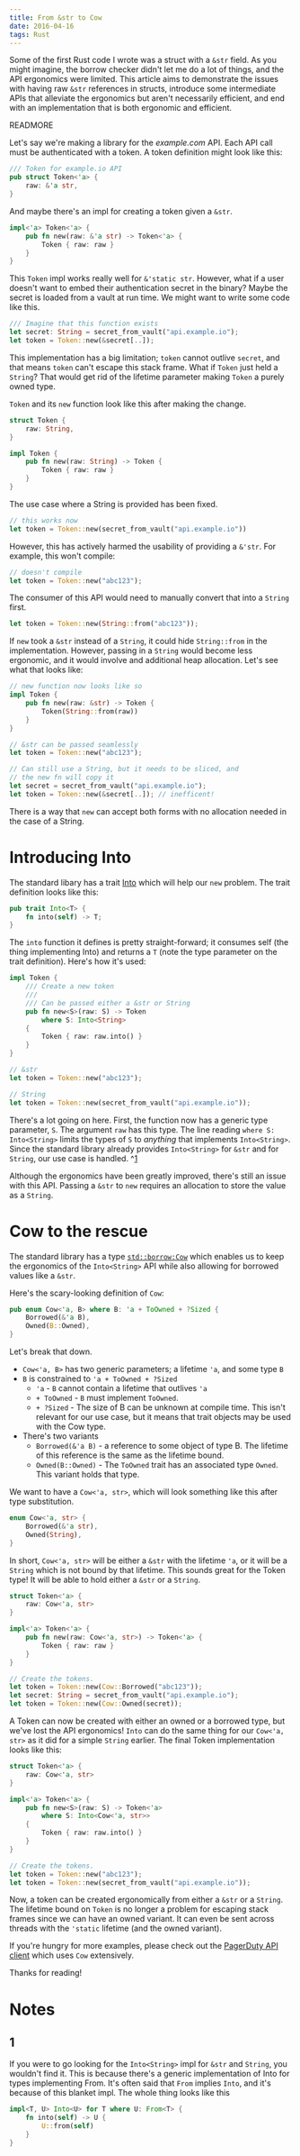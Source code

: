 ```yaml
---
title: From &str to Cow
date: 2016-04-16
tags: Rust
---
```


Some of the first Rust code I wrote was a struct with a `&str` field. As you
might imagine, the borrow checker didn't let me do a lot of things, and the API
ergonomics were limited. This article aims to demonstrate the issues with having
raw `&str` references in structs, introduce some intermediate APIs that
alleviate the ergonomics but aren't necessarily efficient, and end with an
implementation that is both ergonomic and efficient.

READMORE

Let's say we're making a library for the _example.com_ API. Each API call must
be authenticated with a token. A token definition might look like this:

```rust
/// Token for example.io API
pub struct Token<'a> {
    raw: &'a str,
}
```

And maybe there's an impl for creating a token given a `&str`.

```rust
impl<'a> Token<'a> {
    pub fn new(raw: &'a str) -> Token<'a> {
        Token { raw: raw }
    }
}
```

This `Token` impl works really well for `&'static str`. However, what if a user
doesn't want to embed their authentication secret in the binary? Maybe the
secret is loaded from a vault at run time. We might want to write some code like
this.

```rust
/// Imagine that this function exists
let secret: String = secret_from_vault("api.example.io");
let token = Token::new(&secret[..]);
```

This implementation has a big limitation; `token` cannot outlive `secret`, and
that means `token` can't escape this stack frame. What if `Token` just held a
`String`? That would get rid of the lifetime parameter making `Token` a purely
owned type.

`Token` and its `new` function look like this after making the change.

```rust
struct Token {
    raw: String,
}

impl Token {
    pub fn new(raw: String) -> Token {
        Token { raw: raw }
    }
}
```

The use case where a String is provided has been fixed.

```rust
// this works now
let token = Token::new(secret_from_vault("api.example.io"))
```

However, this has actively harmed the usability of providing a `&'str`. For
example, this won't compile:

```rust
// doesn't compile
let token = Token::new("abc123");
```

The consumer of this API would need to manually convert that into a `String`
first.

```rust
let token = Token::new(String::from("abc123"));
```

If `new` took a `&str` instead of a `String`, it could hide `String::from` in
the implementation. However, passing in a `String` would become less ergonomic,
and it would involve and additional heap allocation. Let's see what that
looks like:

```rust
// new function now looks like so
impl Token {
    pub fn new(raw: &str) -> Token {
        Token(String::from(raw))
    }
}

// &str can be passed seamlessly
let token = Token::new("abc123");

// Can still use a String, but it needs to be sliced, and
// the new fn will copy it
let secret = secret_from_vault("api.example.io");
let token = Token::new(&secret[..]); // inefficent!
```

There is a way that `new` can accept both forms with no allocation needed in the
case of a String.

# Introducing Into

The standard libary has a trait
[Into](https://doc.rust-lang.org/std/convert/trait.Into.html) which will help
our `new` problem. The trait definition looks like this:

```rust
pub trait Into<T> {
    fn into(self) -> T;
}
```

The `into` function it defines is pretty straight-forward; it consumes self (the
thing implementing Into) and returns a `T` (note the type parameter on the trait
definition). Here's how it's used:

```rust
impl Token {
    /// Create a new token
    ///
    /// Can be passed either a &str or String
    pub fn new<S>(raw: S) -> Token
        where S: Into<String>
    {
        Token { raw: raw.into() }
    }
}

// &str
let token = Token::new("abc123");

// String
let token = Token::new(secret_from_vault("api.example.io"));
```

There's a lot going on here. First, the function now has a generic type
parameter, `S`. The argument `raw` has this type. The line reading `where S:
Into<String>` limits the types of `S` to *anything* that implements
`Into<String>`. Since the standard library already provides `Into<String>` for
`&str` and for `String`, our use case is handled. ^[1](#1)

Although the ergonomics have been greatly improved, there's still an issue with
this API. Passing a `&str` to `new` requires an allocation to store the value as
a `String`.

# Cow to the rescue

The standard library has a type
[`std::borrow:Cow`](https://doc.rust-lang.org/std/borrow/enum.Cow.html) which
enables us to keep the ergonomics of the `Into<String>` API while also allowing
for borrowed values like a `&str`.

Here's the scary-looking definition of `Cow`:

```rust
pub enum Cow<'a, B> where B: 'a + ToOwned + ?Sized {
    Borrowed(&'a B),
    Owned(B::Owned),
}
```

Let's break that down.

- `Cow<'a, B>` has two generic parameters; a lifetime `'a`, and some type `B`
- `B` is constrained to `'a + ToOwned + ?Sized`
    - `'a` - `B` cannot contain a lifetime that outlives `'a`
    - `+ ToOwned` - `B` must implement `ToOwned`.
    - `+ ?Sized` - The size of B can be unknown at compile time. This isn't
        relevant for our use case, but it means that trait objects may be used
        with the Cow type.
- There's two variants
    - `Borrowed(&'a B)` - a reference to some object of type B. The lifetime of
        this reference is the same as the lifetime bound.
    - `Owned(B::Owned)` - The `ToOwned` trait has an associated type `Owned`.
        This variant holds that type.

We want to have a `Cow<'a, str>`, which will look something like this after type
substitution.

```rust
enum Cow<'a, str> {
    Borrowed(&'a str),
    Owned(String),
}
```

In short, `Cow<'a, str>` will be either a `&str` with the lifetime `'a`, or it
will be a `String` which is not bound by that lifetime. This sounds great for
the Token type! It will be able to hold either a `&str` or a `String`.

```rust
struct Token<'a> {
    raw: Cow<'a, str>
}

impl<'a> Token<'a> {
    pub fn new(raw: Cow<'a, str>) -> Token<'a> {
        Token { raw: raw }
    }
}

// Create the tokens.
let token = Token::new(Cow::Borrowed("abc123"));
let secret: String = secret_from_vault("api.example.io");
let token = Token::new(Cow::Owned(secret));
```

A Token can now be created with either an owned or a borrowed type, but we've
lost the API ergonomics! `Into` can do the same thing for our `Cow<'a, str>` as
it did for a simple `String` earlier. The final Token implementation looks like
this:

```rust
struct Token<'a> {
    raw: Cow<'a, str>
}

impl<'a> Token<'a> {
    pub fn new<S>(raw: S) -> Token<'a>
        where S: Into<Cow<'a, str>>
    {
        Token { raw: raw.into() }
    }
}

// Create the tokens.
let token = Token::new("abc123");
let token = Token::new(secret_from_vault("api.example.io"));
```

Now, a token can be created ergonomically from either a `&str` or a `String`.
The lifetime bound on `Token` is no longer a problem for escaping stack frames
since we can have an owned variant. It can even be sent across threads with the
`'static` lifetime (and the owned variant).

If you're hungry for more examples, please check out the [PagerDuty API
client](https://github.com/jwilm/pagerduty-rs) which uses `Cow` extensively.

Thanks for reading!

# Notes

## 1

If you were to go looking for the `Into<String>` impl for `&str` and `String`,
you wouldn't find it. This is because there's a generic implementation of Into
for types implementing From. It's often said that `From` implies `Into`, and
it's because of this blanket impl. The whole thing looks like this

```rust
impl<T, U> Into<U> for T where U: From<T> {
    fn into(self) -> U {
        U::from(self)
    }
}
```

